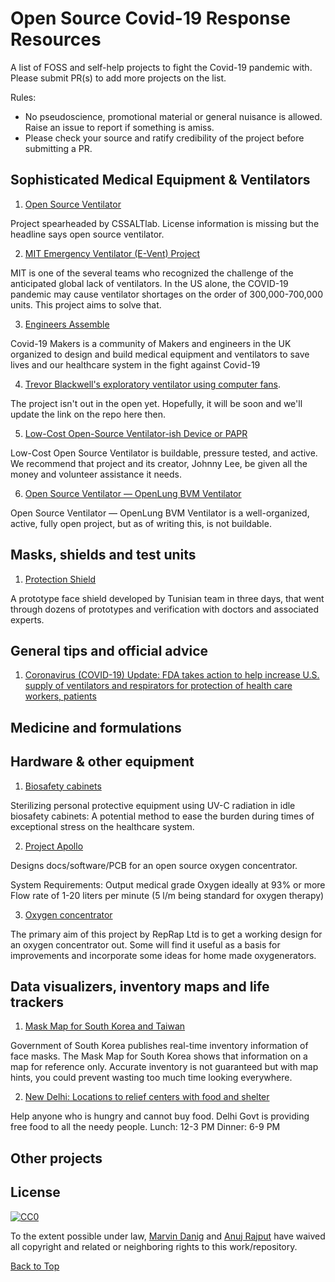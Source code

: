 # Open Source Covid-19 Response Resources

A list  of FOSS and self-help projects to fight the Covid-19 pandemic with. Please submit PR(s) to add more projects on the list. 

Rules: 

- No pseudoscience, promotional material or general nuisance is allowed. Raise an issue to report if something is amiss. 
- Please check your source and ratify credibility of the project before submitting a PR. 


## Sophisticated Medical Equipment & Ventilators

1. [Open Source Ventilator](https://github.com/CSSALTlab/Open_Source_Ventilator)

Project spearheaded by CSSALTlab. License information is missing but the headline says open source ventilator. 


2. [MIT Emergency Ventilator (E-Vent) Project](https://e-vent.mit.edu/)

MIT is one of the several teams who recognized the challenge of the anticipated global lack of ventilators. In the US alone, the COVID-19 pandemic may cause ventilator shortages on the order of 300,000-700,000 units. This project aims to solve that.

3. [Engineers Assemble](https://engineersassemble.tribe.so)

Covid-19 Makers is a community of Makers and engineers in the UK organized to design and build medical equipment and ventilators to save lives and our healthcare system in the fight against Covid-19

4. [Trevor Blackwell's exploratory ventilator using computer fans](https://twitter.com/tlbtlbtlb/status/1242615050990280704).

The project isn't out in the open yet. Hopefully, it will be soon and we'll update the link on the repo here then.

5. [Low-Cost Open-Source Ventilator-ish Device or PAPR](https://github.com/jcl5m1/ventilator)

Low-Cost Open Source Ventilator is buildable, pressure tested, and active. We recommend that project and its creator, Johnny Lee, be given all the money and volunteer assistance it needs.

6. [Open Source Ventilator — OpenLung BVM Ventilator](https://gitlab.com/TrevorSmale/OSV-OpenLung)

Open Source Ventilator — OpenLung BVM Ventilator is a well-organized, active, fully open project, but as of writing this, is not buildable.

## Masks, shields and test units

1. [Protection Shield](https://github.com/FAB619/Protection-Mask--COVID-19)

A prototype face shield developed by Tunisian team in three days, that went through dozens of prototypes and verification with doctors and associated experts.




## General tips and official advice

1. [Coronavirus (COVID-19) Update: FDA takes action to help increase U.S. supply of ventilators and respirators for protection of health care workers, patients](https://www.fda.gov/news-events/press-announcements/coronavirus-covid-19-update-fda-takes-action-help-increase-us-supply-ventilators-and-respirators)


## Medicine and formulations



## Hardware & other equipment

1. [Biosafety cabinets](https://github.com/TheoryDivision/covid19_biosafety_cabinet)

Sterilizing personal protective equipment using UV-C radiation in idle biosafety cabinets: A potential method to ease the burden during times of exceptional stress on the healthcare system.


2. [Project Apollo](https://github.com/oxycon/ProjectApollo)

Designs docs/software/PCB for an open source oxygen concentrator.

System Requirements: Output medical grade Oxygen ideally at 93% or more Flow rate of 1-20 liters per minute (5 l/m being standard for oxygen therapy)



3. [Oxygen concentrator](https://github.com/RepRapLtd/Oxygen-concentrator)

The primary aim of this project by RepRap Ltd is to get a working design for an oxygen concentrator out. Some will find it useful as a basis for improvements and  incorporate some ideas for home made oxygenerators.


## Data visualizers, inventory maps and life trackers

1. [Mask Map for South Korea and Taiwan](https://github.com/kiang/covid19-kr-masks)

Government of South Korea publishes real-time inventory information of face masks. The Mask Map for South Korea shows that information on a map for reference only. Accurate inventory is not guaranteed but with map hints, you could prevent wasting too much time looking everywhere.

2. [New Delhi: Locations to relief centers with food and shelter](https://www.google.com/maps/d/viewer?mid=1X11pR1yEU4F2gxG3NlHM_c69LbW0uRWS)

Help anyone who is hungry and cannot buy food. Delhi Govt is providing free food to all the needy people.
Lunch: 12-3 PM
Dinner: 6-9 PM


## Other projects




## License

[![CC0](https://i.creativecommons.org/p/zero/1.0/88x31.png)](http://creativecommons.org/publicdomain/zero/1.0/)

To the extent possible under law, [Marvin Danig](http://bubblin.io/) and [Anuj Rajput](https://bubblin.io/anuj-anuj-rajput) have waived all copyright and related or neighboring rights to this work/repository.

[Back to Top](#open-source-covid-response-resources)